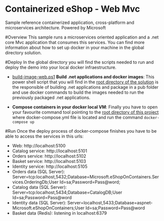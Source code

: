 # Containerized eShop - Web Mvc
Sample reference containerized application, cross-platform and microservices architecture.
Powered by Microsoft

#Overview
This sample runs a microservices oriented application and a .net core Mvc application that consumes this services. You can find more information about how to set up docker in your machine in the global directory solution.

#Deploy
In the global directory you will find the scripts needed to run and deploy the demo into your local docker infraestructure.

- <a href='build-image-web.ps1'>build-image-web.ps1</a>  <b>Build .net applications and docker images</b>: This power shell script that you will find in the <u>root directory of the solution</u> is the responsible of building .net applications and package in a pub folder and use docker commands to build the images needed to run the previously packaged .net applications.

- <b>Compose containers in your docker local VM</b>: Finally you have to open your favourite command tool pointing to the <u>root directory of this project</u> where docker-compose.yml file is located and run the command  `docker-compose up`

#Run
Once the deploy process of docker-compose finishes you have to be able to access the services in this urls:
- Web: http://localhost:5100
- Catalog service: http://localhost:5101
- Orders service: http://localhost:5102
- Basket service: http://localhost:5103
- Identity service: http://localhost:5105
- Orders data (SQL Server): Server=tcp:localhost,5432;Database=Microsoft.eShopOnContainers.Services.OrderingDb;User Id=sa;Password=Pass@word;
- Catalog data (SQL Server): Server=tcp:localhost,5434;Database=CatalogDB;User Id=sa;Password=Pass@word
- Identity data (SQL Server): Server=localhost,5433;Database=aspnet-Microsoft.eShopOnContainers;User Id=sa;Password=Pass@word
- Basket data (Redis): listening in localhost:6379